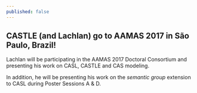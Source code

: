 ```yaml
---
published: false
---
```

## CASTLE (and Lachlan) go to AAMAS 2017 in São Paulo, Brazil!

Lachlan will be participating in the AAMAS 2017 Doctoral Consortium and presenting his work on CASL, CASTLE and CAS modeling.

In addition, he will be presenting his work on the _semantic group_ extension to CASL during Poster Sessions A & D. 